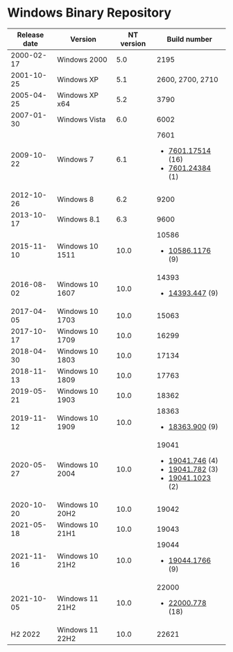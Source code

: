 # Windows Binary Repository
Release date | Version | NT version | Build number
--- | --- | --- | ---
2000-02-17 | Windows 2000 | 5.0 | 2195
2001-10-25 | Windows XP | 5.1 | 2600, 2700, 2710
2005-04-25 | Windows XP x64 | 5.2 | 3790
2007-01-30 | Windows Vista | 6.0 | 6002
2009-10-22 | Windows 7 | 6.1 | 7601 <ul><li>[7601.17514](7601.17514) (16)</li><li>[7601.24384](7601.24384) (1)</li></ul>
2012-10-26 | Windows 8 | 6.2 | 9200
2013-10-17 | Windows 8.1 | 6.3 | 9600
2015-11-10 | Windows 10 1511 | 10.0 | 10586 <ul><li>[10586.1176](10586.1176) (9)</li></ul>
2016-08-02 | Windows 10 1607 | 10.0 | 14393 <ul><li>[14393.447](14393.447) (9)</li></ul>
2017-04-05 | Windows 10 1703 | 10.0 | 15063
2017-10-17 | Windows 10 1709 | 10.0 | 16299
2018-04-30 | Windows 10 1803 | 10.0 | 17134
2018-11-13 | Windows 10 1809 | 10.0 | 17763
2019-05-21 | Windows 10 1903 | 10.0 | 18362
2019-11-12 | Windows 10 1909 | 10.0 | 18363 <ul><li>[18363.900](18363.900) (9)</li></ul>
2020-05-27 | Windows 10 2004 | 10.0 | 19041 <ul><li>[19041.746](19041.746) (4)</li><li>[19041.782](19041.782) (3)</li><li>[19041.1023](19041.1023) (2)</li></ul>
2020-10-20 | Windows 10 20H2 | 10.0 | 19042
2021-05-18 | Windows 10 21H1 | 10.0 | 19043
2021-11-16 | Windows 10 21H2 | 10.0 | 19044 <ul><li>[19044.1766](19044.1766) (9)</li></ul>
2021-10-05 | Windows 11 21H2 | 10.0 | 22000 <ul><li>[22000.778](22000.778) (18)</li></ul>
H2 2022 | Windows 11 22H2 | 10.0 | 22621